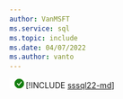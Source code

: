 ```yaml
---
author: VanMSFT
ms.service: sql
ms.topic: include
ms.date: 04/07/2022
ms.author: vanto
---
```


![yes](../media/yes-icon.png)[!INCLUDE [sssql22-md](../sssql22-md.md)]
